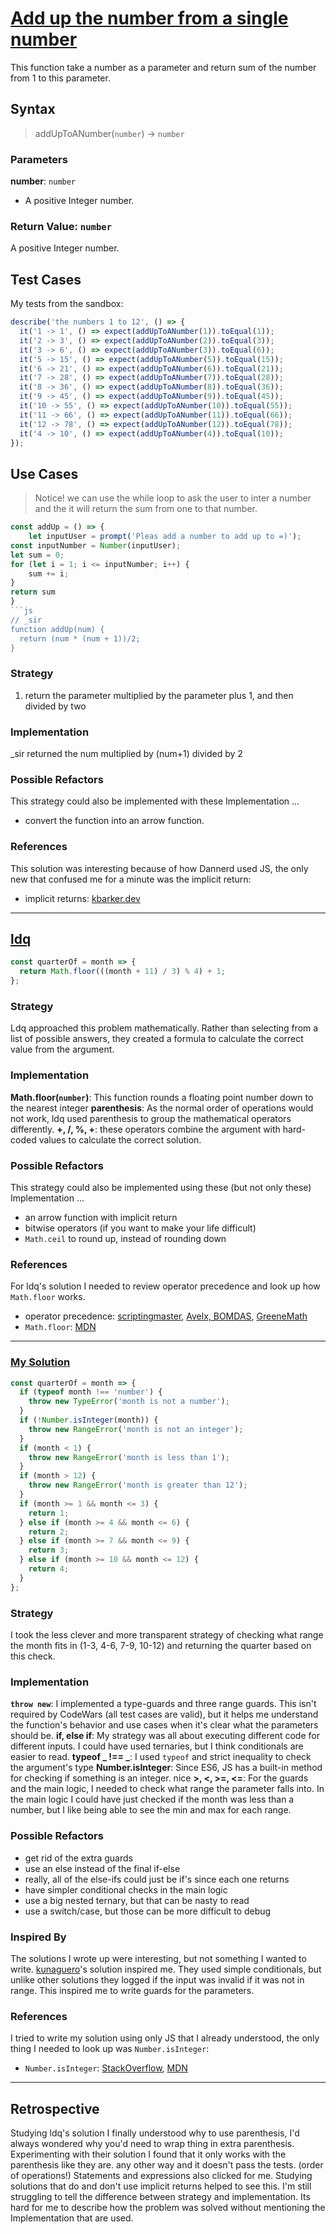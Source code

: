 # [Add up the number from a single number](https://edabit.com/challenge/4gzDuDkompAqujpRi)
This function take a number as a parameter and  return sum of the number from 1 to this parameter.
## Syntax
> addUpToANumber(`number`) -> `number`
### Parameters
**number**: `number`
- A positive Integer number.
### Return Value: `number`
A positive Integer number.
## Test Cases
My tests from the sandbox:
```js
describe('the numbers 1 to 12', () => {
  it('1 -> 1', () => expect(addUpToANumber(1)).toEqual(1));
  it('2 -> 3', () => expect(addUpToANumber(2)).toEqual(3));
  it('3 -> 6', () => expect(addUpToANumber(3)).toEqual(6));
  it('5 -> 15', () => expect(addUpToANumber(5)).toEqual(15));
  it('6 -> 21', () => expect(addUpToANumber(6)).toEqual(21));
  it('7 -> 28', () => expect(addUpToANumber(7)).toEqual(28));
  it('8 -> 36', () => expect(addUpToANumber(8)).toEqual(36));
  it('9 -> 45', () => expect(addUpToANumber(9)).toEqual(45));
  it('10 -> 55', () => expect(addUpToANumber(10)).toEqual(55));
  it('11 -> 66', () => expect(addUpToANumber(11)).toEqual(66));
  it('12 -> 78', () => expect(addUpToANumber(12)).toEqual(78));
  it('4 -> 10', () => expect(addUpToANumber(4)).toEqual(10));
});
```
## Use Cases
> Notice! we can use the while loop to ask the user to inter a number and the it will return the sum from one to that number.
```js
const addUp = () => {
    let inputUser = prompt('Pleas add a number to add up to =)');
const inputNumber = Number(inputUser);
let sum = 0;
for (let i = 1; i <= inputNumber; i++) {
    sum += i;
}
return sum
}
```js
// _sir
function addUp(num) {
  return (num * (num + 1))/2;
}
```
### Strategy
1. return the parameter multiplied by the parameter plus 1, and then divided by two

   
### Implementation
_sir returned the num multiplied by (num+1) divided by 2

### Possible Refactors
This strategy could also be implemented with these Implementation ...
- convert the function into an arrow function.
  
### References
This solution was interesting because of how Dannerd used JS, the only new that confused me for a minute was the implicit return:
- implicit returns: [kbarker.dev](https://kbarker.dev/blog/implicit-return-statements-in-javascript/)
---
## [ldq](https://www.codewars.com/users/ldq)
```js
const quarterOf = month => {
  return Math.floor(((month + 11) / 3) % 4) + 1;
};
```
### Strategy
Ldq approached this problem mathematically. Rather than selecting from a list of possible answers, they created a formula to calculate the correct value from the argument.
### Implementation
**Math.floor(`number`)**: This function rounds a floating point number down to the nearest integer
**parenthesis**: As the normal order of operations would not work, ldq used parenthesis to group the mathematical operators differently.
**+, /, %, +**: these operators combine the argument with hard-coded values to calculate the correct solution.
### Possible Refactors
This strategy could also be implemented using these (but not only these) Implementation ...
- an arrow function with implicit return
- bitwise operators (if you want to make your life difficult)
- `Math.ceil` to round up, instead of rounding down
### References
For ldq's solution I needed to review operator precedence and look up how `Math.floor` works.
- operator precedence: [scriptingmaster](http://www.scriptingmaster.com/javascript/operator-precedence.asp), [Avelx, BOMDAS](https://www.youtube.com/watch?v=v-L5v6GEFcY), [GreeneMath](https://www.youtube.com/watch?v=XI2KKC_7FAM)
- `Math.floor`: [MDN](https://developer.mozilla.org/en-US/docs/Web/JavaScript/Reference/Global_Objects/Math/floor)
---
### [My Solution](https://www.codewars.com/users/colevandersWands/completed_solutions)
```js
const quarterOf = month => {
  if (typeof month !== 'number') {
    throw new TypeError('month is not a number');
  }
  if (!Number.isInteger(month)) {
    throw new RangeError('month is not an integer');
  }
  if (month < 1) {
    throw new RangeError('month is less than 1');
  }
  if (month > 12) {
    throw new RangeError('month is greater than 12');
  }
  if (month >= 1 && month <= 3) {
    return 1;
  } else if (month >= 4 && month <= 6) {
    return 2;
  } else if (month >= 7 && month <= 9) {
    return 3;
  } else if (month >= 10 && month <= 12) {
    return 4;
  }
};
```
### Strategy
I took the less clever and more transparent strategy of checking what range the month fits in (1-3, 4-6, 7-9, 10-12) and returning the quarter based on this check.
### Implementation
**`throw new`**: I implemented a type-guards and three range guards. This isn't required by CodeWars (all test cases are valid), but it helps me understand the function's behavior and use cases when it's clear what the parameters should be.
**if, else if**: My strategy was all about executing different code for different inputs. I could have used ternaries, but I think conditionals are easier to read.
**typeof _ !== _**: I used `typeof` and strict inequality to check the argument's type
**Number.isInteger**: Since ES6, JS has a built-in method for checking if something is an integer. nice
**>, <, >=, <=**: For the guards and the main logic, I needed to check what range the parameter falls into. In the main logic I could have just checked if the month was less than a number, but I like being able to see the min and max for each range.
### Possible Refactors
- get rid of the extra guards
- use an else instead of the final if-else
- really, all of the else-ifs could just be if's since each one returns
- have simpler conditional checks in the main logic
- use a big nested ternary, but that can be nasty to read
- use a switch/case, but those can be more difficult to debug
### Inspired By
The solutions I wrote up were interesting, but not something I wanted to write. [kunaguero](https://www.codewars.com/users/kunaguero)'s solution inspired me. They used simple conditionals, but unlike other solutions they logged if the input was invalid if it was not in range. This inspired me to write guards for the parameters.
### References
I tried to write my solution using only JS that I already understood, the only thing I needed to look up was `Number.isInteger`:
- `Number.isInteger`: [StackOverflow](https://stackoverflow.com/a/16476634), [MDN](https://developer.mozilla.org/en-US/docs/Web/JavaScript/Reference/Global_Objects/Number/isInteger)
---
## Retrospective
Studying ldq's solution I finally understood why to use parenthesis, I'd always wondered why you'd need to wrap thing in extra parenthesis. Experimenting with their solution I found that it only works with the parenthesis like they are. any other way and it doesn't pass the tests. (order of operations!)
Statements and expressions also clicked for me. Studying solutions that do and don't use implicit returns helped to see this.
I'm still struggling to tell the difference between strategy and implementation. Its hard for me to describe how the problem was solved without mentioning the Implementation that are used.